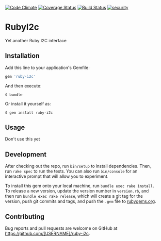 [![Code Climate](https://codeclimate.com/github/brundage/ruby-i2c/badges/gpa.svg)](https://codeclimate.com/github/brundage/ruby-i2c)
[![Coverage Status](https://coveralls.io/repos/github/brundage/ruby-i2c/badge.svg?branch=master)](https://coveralls.io/github/brundage/ruby-i2c?branch=master)
[![Build Status](https://travis-ci.org/brundage/ruby-i2c.svg?branch=master)](https://travis-ci.org/brundage/ruby-i2c)
[![security](https://hakiri.io/github/brundage/ruby-i2c/master.svg)](https://hakiri.io/github/brundage/ruby-i2c/master)

# RubyI2c

Yet another Ruby I2C interface

## Installation

Add this line to your application's Gemfile:

```ruby
gem 'ruby-i2c'
```

And then execute:

    $ bundle

Or install it yourself as:

    $ gem install ruby-i2c

## Usage

Don't use this yet

## Development

After checking out the repo, run `bin/setup` to install dependencies. Then, run `rake spec` to run the tests. You can also run `bin/console` for an interactive prompt that will allow you to experiment.

To install this gem onto your local machine, run `bundle exec rake install`. To release a new version, update the version number in `version.rb`, and then run `bundle exec rake release`, which will create a git tag for the version, push git commits and tags, and push the `.gem` file to [rubygems.org](https://rubygems.org).

## Contributing

Bug reports and pull requests are welcome on GitHub at https://github.com/[USERNAME]/ruby-i2c.

